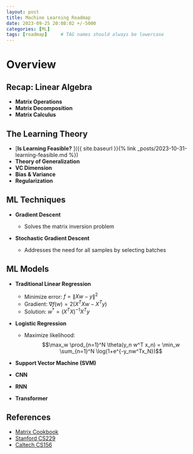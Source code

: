 ```yaml
---
layout: post
title: Machine Learning Roadmap
date: 2023-09-25 20:08:02 +/-5000
categories: [ML]
tags: [roadmap]     # TAG names should always be lowercase
---
```


# Overview


## Recap: Linear Algebra
- **Matrix Operations**
- **Matrix Decomposition**
- **Matrix Calculus**

## The Learning Theory
- [**Is Learning Feasible?**  ]({{ site.baseurl }}{% link _posts/2023-10-31-learning-feasible.md %})
- **Theory of Generalization**
- **VC Dimension**
- **Bias & Variance** 
- **Regularization** 


## ML Techniques
- **Gradient Descent**
  - Solves the matrix inversion problem
  
- **Stochastic Gradient Descent**
  - Addresses the need for all samples by selecting batches


## ML Models 
- **Traditional Linear Regression**
  - Minimize error: $f = \| X w - y \|^2$
  - Gradient: $\nabla f(w) = 2(X^T X w - X^Ty)$
  - Solution: $w^* = (X^TX)^{-1}X^Ty$
  
- **Logistic Regression**
  - Maximize likelihood: 
    $$\max_w \prod_{n=1}^N \theta(y_n w^T x_n) = \min_w \sum_{n=1}^N \log(1+e^{-y_nw^Tx_N})$$
  
- **Support Vector Machine (SVM)**
- **CNN**
- **RNN**
- **Transformer** 

## References
- [Matrix Cookbook](https://www.math.uwaterloo.ca/~hwolkowi/matrixcookbook.pdf)
- [Stanford CS229](https://cs229.stanford.edu/syllabus-fall2020.html)
- [Caltech CS156](https://home.work.caltech.edu/telecourse.html)
